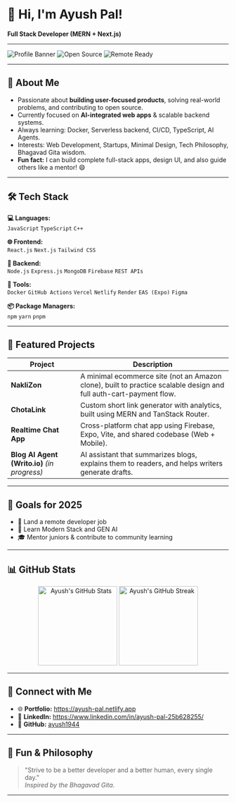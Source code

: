 # 👋 Hi, I'm Ayush Pal!  
**Full Stack Developer (MERN + Next.js)**

---

![Profile Banner](https://img.shields.io/badge/Full%20Stack%20Developer-MERN%20%2B%20Next.js-blue?style=flat-square)
![Open Source](https://img.shields.io/badge/Open%20Source-Enthusiast-green?style=flat-square)
![Remote Ready](https://img.shields.io/badge/Remote%20Developer-2025-orange?style=flat-square)

---

## 🚀 About Me

- Passionate about **building user-focused products**, solving real-world problems, and contributing to open source.
- Currently focused on **AI-integrated web apps** & scalable backend systems.
- Always learning: Docker, Serverless backend, CI/CD, TypeScript, AI Agents.
- Interests: Web Development, Startups, Minimal Design, Tech Philosophy, Bhagavad Gita wisdom.
- **Fun fact:** I can build complete full-stack apps, design UI, and also guide others like a mentor! 😄

---

## 🛠 Tech Stack

**💻 Languages:**  
`JavaScript` `TypeScript` `C++`

**🌐 Frontend:**  
`React.js` `Next.js` `Tailwind CSS`

**🔧 Backend:**  
`Node.js` `Express.js` `MongoDB` `Firebase` `REST APIs`

**🧠 Tools:**  
`Docker` `GitHub Actions` `Vercel` `Netlify` `Render` `EAS (Expo)` `Figma`

**📦 Package Managers:**  
`npm` `yarn` `pnpm`

---

## 🧩 Featured Projects

| Project | Description |
| ------- | ----------- |
| **NakliZon** | A minimal ecommerce site (not an Amazon clone), built to practice scalable design and full auth-cart-payment flow. |
| **ChotaLink** | Custom short link generator with analytics, built using MERN and TanStack Router. |
| **Realtime Chat App** | Cross-platform chat app using Firebase, Expo, Vite, and shared codebase (Web + Mobile). |
| **Blog AI Agent (Writo.io)** *(in progress)* | AI assistant that summarizes blogs, explains them to readers, and helps writers generate drafts. |

---

## 🎯 Goals for 2025

- 🧭 Land a remote developer job
- 🚀 Learn Modern Stack and GEN AI
- 🎓 Mentor juniors & contribute to community learning

---

## 📊 GitHub Stats

<p align="center">
  <img src="https://github-readme-stats.vercel.app/api?username=ayush1944&show_icons=true&theme=radical" alt="Ayush's GitHub Stats" height="180" />
  <img src="https://github-readme-streak-stats.herokuapp.com/?user=ayush1944&theme=radical" alt="Ayush's GitHub Streak" height="180" />
</p>

---

## 🤝 Connect with Me

- 🌐 **Portfolio:** https://ayush-pal.netlify.app
- 💼 **LinkedIn:** https://www.linkedin.com/in/ayush-pal-25b628255/
- 🐙 **GitHub:** [ayush1944](https://github.com/ayush1944)

---

## 📖 Fun & Philosophy

> "Strive to be a better developer and a better human, every single day."  
> *Inspired by the Bhagavad Gita.*

---

<!--
Feel free to reach out, collaborate, or just say hi!  
Let's build something amazing together 🚀
-->
